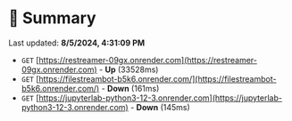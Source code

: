 # 📖 Summary
Last updated: **8/5/2024, 4:31:09 PM**

- `GET` [https://restreamer-09gx.onrender.com](https://restreamer-09gx.onrender.com) - **Up** (33528ms)
- `GET` [https://filestreambot-b5k6.onrender.com/](https://filestreambot-b5k6.onrender.com/) - **Down** (161ms)
- `GET` [https://jupyterlab-python3-12-3.onrender.com](https://jupyterlab-python3-12-3.onrender.com) - **Down** (145ms)
